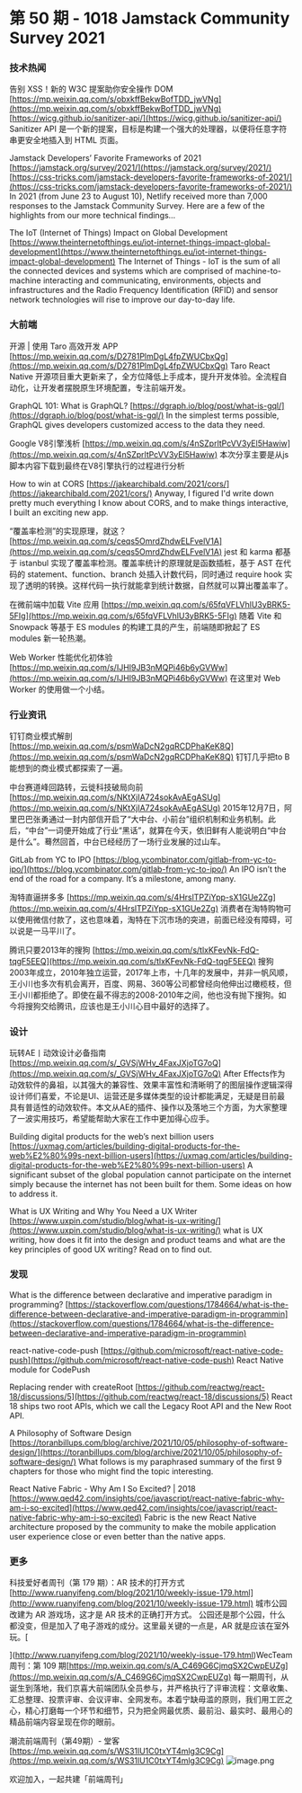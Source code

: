 # 第 50 期 - 1018 Jamstack Community Survey 2021
### 技术热闻
告别 XSS！新的 W3C 提案助你安全操作 DOM
[https://mp.weixin.qq.com/s/obxkffBekwBofTDD_jwVNg](https://mp.weixin.qq.com/s/obxkffBekwBofTDD_jwVNg)
[https://wicg.github.io/sanitizer-api/](https://wicg.github.io/sanitizer-api/)
Sanitizer API 是一个新的提案，目标是构建一个强大的处理器，以便将任意字符串更安全地插入到 HTML 页面。

Jamstack Developers’ Favorite Frameworks of 2021
[https://jamstack.org/survey/2021/](https://jamstack.org/survey/2021/)
[https://css-tricks.com/jamstack-developers-favorite-frameworks-of-2021/](https://css-tricks.com/jamstack-developers-favorite-frameworks-of-2021/)
In 2021 (from June 23 to August 10), Netlify received more than 7,000 responses to the Jamstack Community Survey. Here are a few of the highlights from our more technical findings…

The IoT (Internet of Things) Impact on Global Development
[https://www.theinternetofthings.eu/iot-internet-things-impact-global-development](https://www.theinternetofthings.eu/iot-internet-things-impact-global-development)
The Internet of Things - IoT is the sum of all the connected devices and systems which are comprised of machine-to-machine interacting and communicating, environments, objects and infrastructures and the Radio Frequency Identification (RFID) and sensor network technologies will rise to improve our day-to-day life.

### 大前端
开源 | 使用 Taro 高效开发 APP
[https://mp.weixin.qq.com/s/D2781PlmDgL4fpZWUCbxQg](https://mp.weixin.qq.com/s/D2781PlmDgL4fpZWUCbxQg)
Taro React Native 开源项目重大更新来了，全方位降低上手成本，提升开发体验。全流程自动化，让开发者摆脱原生环境配置，专注前端开发。

GraphQL 101: What is GraphQL?
[https://dgraph.io/blog/post/what-is-gql/](https://dgraph.io/blog/post/what-is-gql/)
In the simplest terms possible, GraphQL gives developers customized access to the data they need.

Google V8引擎浅析
[https://mp.weixin.qq.com/s/4nSZprltPcVV3yEl5Hawiw](https://mp.weixin.qq.com/s/4nSZprltPcVV3yEl5Hawiw)
本次分享主要是从js脚本内容下载到最终在V8引擎执行的过程进行分析

How to win at CORS
[https://jakearchibald.com/2021/cors/](https://jakearchibald.com/2021/cors/)
Anyway, I figured I'd write down pretty much everything I know about CORS, and to make things interactive, I built an exciting new app.

“覆盖率检测”的实现原理，就这？
[https://mp.weixin.qq.com/s/ceqs5OmrdZhdwELFvelV1A](https://mp.weixin.qq.com/s/ceqs5OmrdZhdwELFvelV1A)
jest 和 karma 都基于 istanbul 实现了覆盖率检测。覆盖率统计的原理就是函数插桩，基于 AST 在代码的 statement、function、branch 处插入计数代码，同时通过 require hook 实现了透明的转换。这样代码一执行就能拿到统计数据，自然就可以算出覆盖率了。

在微前端中加载 Vite 应用
[https://mp.weixin.qq.com/s/65fqVFLVhlU3yBRK5-5FIg](https://mp.weixin.qq.com/s/65fqVFLVhlU3yBRK5-5FIg)
随着 Vite 和 Snowpack 等基于 ES modules 的构建工具的产生，前端随即掀起了 ES modules 新一轮热潮。

Web Worker 性能优化初体验
[https://mp.weixin.qq.com/s/IJHI9JB3nMQPi46b6yGVWw](https://mp.weixin.qq.com/s/IJHI9JB3nMQPi46b6yGVWw)
在这里对 Web Worker 的使用做一个小结。

### 行业资讯
钉钉商业模式解剖
[https://mp.weixin.qq.com/s/psmWaDcN2gqRCDPhaKeK8Q](https://mp.weixin.qq.com/s/psmWaDcN2gqRCDPhaKeK8Q)
钉钉几乎把to B 能想到的商业模式都探索了一遍。

中台赛道峰回路转，云徙科技破局向前
[https://mp.weixin.qq.com/s/NKtXjIA724sokAvAEgASUg](https://mp.weixin.qq.com/s/NKtXjIA724sokAvAEgASUg)
2015年12月7日，阿里巴巴张勇通过一封内部信开启了“大中台、小前台”组织机制和业务机制。此后，“中台”一词便开始成了行业“黑话”，就算在今天，依旧鲜有人能说明白“中台是什么”。蓦然回首，中台已经经历了一场行业发展的过山车。

GitLab from YC to IPO
[https://blog.ycombinator.com/gitlab-from-yc-to-ipo/](https://blog.ycombinator.com/gitlab-from-yc-to-ipo/)
An IPO isn’t the end of the road for a company. It’s a milestone, among many.

淘特直逼拼多多
[https://mp.weixin.qq.com/s/4HrslTPZiYpp-sX1GUe2Zg](https://mp.weixin.qq.com/s/4HrslTPZiYpp-sX1GUe2Zg)
消费者在淘特购物可以使用微信付款了，这也意味着，淘特在下沉市场的突进，前面已经没有障碍，可以说是一马平川了。

腾讯只要2013年的搜狗
[https://mp.weixin.qq.com/s/tlxKFevNk-FdQ-tqgF5EEQ](https://mp.weixin.qq.com/s/tlxKFevNk-FdQ-tqgF5EEQ)
搜狗2003年成立，2010年独立运营，2017年上市，十几年的发展中，并非一帆风顺，王小川也多次有机会离开，百度、网易、360等公司都曾经向他伸出过橄榄枝，但王小川都拒绝了。即使在最不得志的2008-2010年之间，他也没有抛下搜狗。如今将搜狗交给腾讯，应该也是王小川心目中最好的选择了。

### 设计
玩转AE丨动效设计必备指南
[https://mp.weixin.qq.com/s/_GVSjWHv_4FaxJXjoTG7oQ](https://mp.weixin.qq.com/s/_GVSjWHv_4FaxJXjoTG7oQ)
After Effects作为动效软件的鼻祖，以其强大的兼容性、效果丰富性和清晰明了的图层操作逻辑深得设计师们喜爱，不论是UI、运营还是多媒体类型的设计都能满足，无疑是目前最具有普适性的动效软件。本文从AE的插件、操作以及落地三个方面，为大家整理了一波实用技巧，希望能帮助大家在工作中更加得心应手。

Building digital products for the web’s next billion users
[https://uxmag.com/articles/building-digital-products-for-the-web%E2%80%99s-next-billion-users](https://uxmag.com/articles/building-digital-products-for-the-web%E2%80%99s-next-billion-users)
A significant subset of the global population cannot participate on the internet simply because the internet has not been built for them. Some ideas on how to address it.

What is UX Writing and Why You Need a UX Writer
[https://www.uxpin.com/studio/blog/what-is-ux-writing/](https://www.uxpin.com/studio/blog/what-is-ux-writing/)
what is UX writing, how does it fit into the design and product teams and what are the key principles of good UX writing? Read on to find out.

### 发现
What is the difference between declarative and imperative paradigm in programming?
[https://stackoverflow.com/questions/1784664/what-is-the-difference-between-declarative-and-imperative-paradigm-in-programmin](https://stackoverflow.com/questions/1784664/what-is-the-difference-between-declarative-and-imperative-paradigm-in-programmin)

react-native-code-push
[https://github.com/microsoft/react-native-code-push](https://github.com/microsoft/react-native-code-push)
React Native module for CodePush

Replacing render with createRoot
[https://github.com/reactwg/react-18/discussions/5](https://github.com/reactwg/react-18/discussions/5)
React 18 ships two root APIs, which we call the Legacy Root API and the New Root API.

A Philosophy of Software Design
[https://toranbillups.com/blog/archive/2021/10/05/philosophy-of-software-design/](https://toranbillups.com/blog/archive/2021/10/05/philosophy-of-software-design/)
What follows is my paraphrased summary of the first 9 chapters for those who might find the topic interesting.

React Native Fabric - Why Am I So Excited? | 2018
[https://www.qed42.com/insights/coe/javascript/react-native-fabric-why-am-i-so-excited](https://www.qed42.com/insights/coe/javascript/react-native-fabric-why-am-i-so-excited)
Fabric is the new React Native architecture proposed by the community to make the mobile application user experience close or even better than the native apps. 



### 更多
科技爱好者周刊（第 179 期）：AR 技术的打开方式
[http://www.ruanyifeng.com/blog/2021/10/weekly-issue-179.html](http://www.ruanyifeng.com/blog/2021/10/weekly-issue-179.html)
城市公园改建为 AR 游戏场，这才是 AR 技术的正确打开方式。 公园还是那个公园，什么都没变，但是加入了电子游戏的成分。这里最关键的一点是，AR 就是应该在室外玩。[

](http://www.ruanyifeng.com/blog/2021/10/weekly-issue-179.html)WecTeam 周刊：第 109 期[https://mp.weixin.qq.com/s/A_C469G6CjmqSX2CwpEUZg](https://mp.weixin.qq.com/s/A_C469G6CjmqSX2CwpEUZg)
每一期周刊，从诞生到落地，我们京喜大前端团队全员参与，并严格执行了评审流程：文章收集、汇总整理、投票评审、会议评审、全网发布。本着宁缺毋滥的原则，我们用工匠之心，精心打磨每一个环节和细节，只为把全网最优质、最前沿、最实时、最用心的精品前端内容呈现在你的眼前。

潮流前端周刊（第49期）- 堂客
[https://mp.weixin.qq.com/s/WS31lU1C0txYT4mlg3C9Cg](https://mp.weixin.qq.com/s/WS31lU1C0txYT4mlg3C9Cg)
![image.png](https://cdn.nlark.com/yuque/0/2020/png/85771/1605930034828-7fc81343-651f-4a15-8465-eebe5a23cf61.png#height=31&id=C5Hpa&margin=%5Bobject%20Object%5D&name=image.png&originHeight=90&originWidth=2186&originalType=binary&ratio=1&size=14325&status=done&style=none&width=746)


欢迎加入，一起共建「前端周刊」
